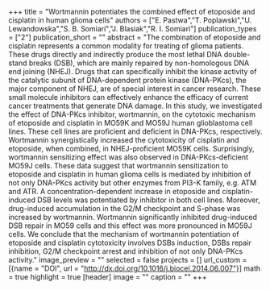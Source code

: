 +++
title = "Wortmannin potentiates the combined effect of etoposide and cisplatin in human glioma cells"
authors = ["E. Pastwa","T. Poplawski","U. Lewandowska","S. B. Somiari","J. Blasiak","R. I. Somiari"]
publication_types = ["2"]
publication_short = ""
abstract = "The combination of etoposide and cisplatin represents a common modality for treating of glioma patients. These drugs directly and indirectly produce the most lethal DNA double-stand breaks (DSB), which are mainly repaired by non-homologous DNA end joining (NHEJ). Drugs that can specifically inhibit the kinase activity of the catalytic subunit of DNA-dependent protein kinase (DNA-PKcs), the major component of NHEJ, are of special interest in cancer research. These small molecule inhibitors can effectively enhance the efficacy of current cancer treatments that generate DNA damage. In this study, we investigated the effect of DNA-PKcs inhibitor, wortmannin, on the cytotoxic mechanism of etoposide and cisplatin in MO59K and MO59J human glioblastoma cell lines. These cell lines are proficient and deficient in DNA-PKcs, respectively. Wortmannin synergistically increased the cytotoxicity of cisplatin and etoposide, when combined, in NHEJ-proficient MO59K cells. Surprisingly, wortmannin sensitizing effect was also observed in DNA-PKcs-deficient MO59J cells. These data suggest that wortmannin sensitization to etoposide and cisplatin in human glioma cells is mediated by inhibition of not only DNA-PKcs activity but other enzymes from PI3-K family, e.g. ATM and ATR. A concentration-dependent increase in etoposide and cisplatin-induced DSB levels was potentiated by inhibitor in both cell lines. Moreover, drug-induced accumulation in the G2/M checkpoint and S-phase was increased by wortmannin. Wortmannin significantly inhibited drug-induced DSB repair in MO59 cells and this effect was more pronounced in MO59J cells. We conclude that the mechanism of wortmannin potentiation of etoposide and cisplatin cytotoxicity involves DSBs induction, DSBs repair inhibition, G2/M checkpoint arrest and inhibition of not only DNA-PKcs activity."
image_preview = ""
selected = false
projects = []
url_custom = [{name = "DOI", url = "http://dx.doi.org/10.1016/j.biocel.2014.06.007"}]
math = true
highlight = true
[header]
image = ""
caption = ""
+++

